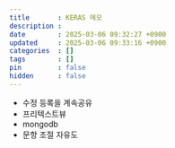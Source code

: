 ```yaml
---
title       : KERAS 메모
description : 
date        : 2025-03-06 09:32:27 +0900
updated     : 2025-03-06 09:33:16 +0900
categories  : []
tags        : []
pin         : false
hidden      : false
---
```



- 수정 등록을 계속공유
- 프리텍스트뷰
- mongodb
- 문항 조절 자유도
